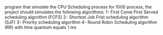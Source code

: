 program that simulate the CPU Scheduling process for 1000
process, the project should simulates the following algorithms:
1- First Come First Served scheduling algorithm (FCFS)
2- Shortest Job Frist scheduling algorithm (SJF)
3- Priority scheduling algorithm
4- Round Robin Scheduling algorithm (RR) with time quantum equals
1 ms 
